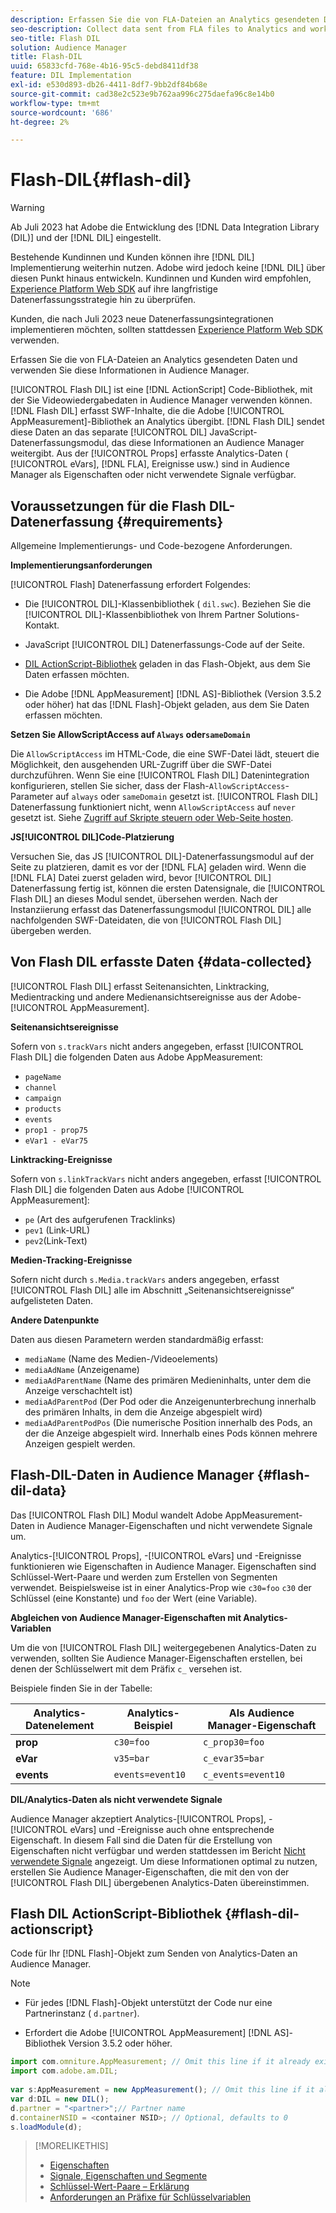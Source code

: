 ```yaml
---
description: Erfassen Sie die von FLA-Dateien an Analytics gesendeten Daten und verwenden Sie diese Informationen in Audience Manager.
seo-description: Collect data sent from FLA files to Analytics and work with that information in Audience Manager.
seo-title: Flash DIL
solution: Audience Manager
title: Flash-DIL
uuid: 65833cfd-768e-4b16-95c5-debd8411df38
feature: DIL Implementation
exl-id: e530d893-db26-4411-8df7-9bb2df84b68e
source-git-commit: cad38e2c523e9b762aa996c275daefa96c8e14b0
workflow-type: tm+mt
source-wordcount: '686'
ht-degree: 2%

---
```


# Flash-DIL{#flash-dil}

>[!WARNING]
>
>Ab Juli 2023 hat Adobe die Entwicklung des [!DNL Data Integration Library (DIL)] und der [!DNL DIL] eingestellt.
>
>Bestehende Kundinnen und Kunden können ihre [!DNL DIL] Implementierung weiterhin nutzen. Adobe wird jedoch keine [!DNL DIL] über diesen Punkt hinaus entwickeln. Kundinnen und Kunden wird empfohlen, [Experience Platform Web SDK](https://experienceleague.adobe.com/docs/experience-platform/edge/home.html?lang=de) auf ihre langfristige Datenerfassungsstrategie hin zu überprüfen.
>
>Kunden, die nach Juli 2023 neue Datenerfassungsintegrationen implementieren möchten, sollten stattdessen [Experience Platform Web SDK](https://experienceleague.adobe.com/docs/experience-platform/edge/home.html?lang=de) verwenden.

Erfassen Sie die von FLA-Dateien an Analytics gesendeten Daten und verwenden Sie diese Informationen in Audience Manager.

<!-- 

c_flash_dil_toc.xml

 -->

[!UICONTROL Flash DIL] ist eine [!DNL ActionScript] Code-Bibliothek, mit der Sie Videowiedergabedaten in Audience Manager verwenden können. [!DNL Flash DIL] erfasst SWF-Inhalte, die die Adobe [!UICONTROL AppMeasurement]-Bibliothek an Analytics übergibt. [!DNL Flash DIL] sendet diese Daten an das separate [!UICONTROL DIL] JavaScript-Datenerfassungsmodul, das diese Informationen an Audience Manager weitergibt. Aus der [!UICONTROL Props] erfasste Analytics-Daten ( [!UICONTROL eVars], [!DNL FLA], Ereignisse usw.) sind in Audience Manager als Eigenschaften oder nicht verwendete Signale verfügbar.

## Voraussetzungen für die Flash DIL-Datenerfassung {#requirements}

Allgemeine Implementierungs- und Code-bezogene Anforderungen.

<!-- 

c_flash_dil_intro.xml

 -->

**Implementierungsanforderungen**

[!UICONTROL Flash] Datenerfassung erfordert Folgendes:

* Die [!UICONTROL DIL]-Klassenbibliothek ( `dil.swc`). Beziehen Sie die [!UICONTROL DIL]-Klassenbibliothek von Ihrem Partner Solutions-Kontakt.

* JavaScript [!UICONTROL DIL] Datenerfassungs-Code auf der Seite.
* [DIL ActionScript-Bibliothek](../dil/dil-flash.md#flash-dil-actionscript) geladen in das Flash-Objekt, aus dem Sie Daten erfassen möchten.
* Die Adobe [!DNL AppMeasurement] [!DNL AS]-Bibliothek (Version 3.5.2 oder höher) hat das [!DNL Flash]-Objekt geladen, aus dem Sie Daten erfassen möchten.

**Setzen Sie AllowScriptAccess auf `Always` oder`sameDomain`**

Die `AllowScriptAccess` im HTML-Code, die eine SWF-Datei lädt, steuert die Möglichkeit, den ausgehenden URL-Zugriff über die SWF-Datei durchzuführen. Wenn Sie eine [!UICONTROL Flash DIL] Datenintegration konfigurieren, stellen Sie sicher, dass der Flash-`AllowScriptAccess`-Parameter auf `always` oder `sameDomain` gesetzt ist. [!UICONTROL Flash DIL] Datenerfassung funktioniert nicht, wenn `AllowScriptAccess` auf `never` gesetzt ist. Siehe [Zugriff auf Skripte steuern oder Web-Seite hosten](https://helpx.adobe.com/de/flash/kb/control-access-scripts-host-web.html).

**JS[!UICONTROL DIL]Code-Platzierung**

Versuchen Sie, das JS [!UICONTROL DIL]-Datenerfassungsmodul auf der Seite zu platzieren, damit es vor der [!DNL FLA] geladen wird. Wenn die [!DNL FLA] Datei zuerst geladen wird, bevor [!UICONTROL DIL] Datenerfassung fertig ist, können die ersten Datensignale, die [!UICONTROL Flash DIL] an dieses Modul sendet, übersehen werden. Nach der Instanziierung erfasst das Datenerfassungsmodul [!UICONTROL DIL] alle nachfolgenden SWF-Dateidaten, die von [!UICONTROL Flash DIL] übergeben werden.

## Von Flash DIL erfasste Daten {#data-collected}

[!UICONTROL Flash DIL] erfasst Seitenansichten, Linktracking, Medientracking und andere Medienansichtsereignisse aus der Adobe-[!UICONTROL AppMeasurement].

<!-- 

r_flash_dil_data_collected.xml

 -->

**Seitenansichtsereignisse**

Sofern von `s.trackVars` nicht anders angegeben, erfasst [!UICONTROL Flash DIL] die folgenden Daten aus Adobe AppMeasurement:

* `pageName`
* `channel`
* `campaign`
* `products`
* `events`
* `prop1 - prop75`
* `eVar1 - eVar75`

**Linktracking-Ereignisse**

Sofern von `s.linkTrackVars` nicht anders angegeben, erfasst [!UICONTROL Flash DIL] die folgenden Daten aus Adobe [!UICONTROL AppMeasurement]:

* `pe` (Art des aufgerufenen Tracklinks)
* `pev1` (Link-URL)
* `pev2`(Link-Text)

**Medien-Tracking-Ereignisse**

Sofern nicht durch `s.Media.trackVars` anders angegeben, erfasst [!UICONTROL Flash DIL] alle im Abschnitt „Seitenansichtsereignisse“ aufgelisteten Daten.

**Andere Datenpunkte**

Daten aus diesen Parametern werden standardmäßig erfasst:

* `mediaName` (Name des Medien-/Videoelements)
* `mediaAdName` (Anzeigename)
* `mediaAdParentName` (Name des primären Medieninhalts, unter dem die Anzeige verschachtelt ist)
* `mediaAdParentPod` (Der Pod oder die Anzeigenunterbrechung innerhalb des primären Inhalts, in dem die Anzeige abgespielt wird)
* `mediaAdParentPodPos` (Die numerische Position innerhalb des Pods, an der die Anzeige abgespielt wird. Innerhalb eines Pods können mehrere Anzeigen gespielt werden.

## Flash-DIL-Daten in Audience Manager {#flash-dil-data}

Das [!UICONTROL Flash DIL] Modul wandelt Adobe AppMeasurement-Daten in Audience Manager-Eigenschaften und nicht verwendete Signale um.

<!-- 

c_flash_dil_in_aam.xml

 -->

Analytics-[!UICONTROL Props], -[!UICONTROL eVars] und -Ereignisse funktionieren wie Eigenschaften in Audience Manager. Eigenschaften sind Schlüssel-Wert-Paare und werden zum Erstellen von Segmenten verwendet. Beispielsweise ist in einer Analytics-Prop wie `c30=foo` `c30` der Schlüssel (eine Konstante) und `foo` der Wert (eine Variable).

**Abgleichen von Audience Manager-Eigenschaften mit Analytics-Variablen**

Um die von [!UICONTROL Flash DIL] weitergegebenen Analytics-Daten zu verwenden, sollten Sie Audience Manager-Eigenschaften erstellen, bei denen der Schlüsselwert mit dem Präfix `c_` versehen ist.

Beispiele finden Sie in der Tabelle:

| Analytics-Datenelement | Analytics-Beispiel | Als Audience Manager-Eigenschaft |
|---|---|---|
| **prop** | `c30=foo` | `c_prop30=foo` |
| **eVar** | `v35=bar` | `c_evar35=bar` |
| **events** | `events=event10` | `c_events=event10` |

**DIL/Analytics-Daten als nicht verwendete Signale**

Audience Manager akzeptiert Analytics-[!UICONTROL Props], -[!UICONTROL eVars] und -Ereignisse auch ohne entsprechende Eigenschaft. In diesem Fall sind die Daten für die Erstellung von Eigenschaften nicht verfügbar und werden stattdessen im Bericht [Nicht verwendete Signale](../reporting/dynamic-reports/unused-signals.md) angezeigt. Um diese Informationen optimal zu nutzen, erstellen Sie Audience Manager-Eigenschaften, die mit den von der [!UICONTROL Flash DIL] übergebenen Analytics-Daten übereinstimmen.

## Flash DIL ActionScript-Bibliothek {#flash-dil-actionscript}

Code für Ihr [!DNL Flash]-Objekt zum Senden von Analytics-Daten an Audience Manager.

<!-- 

r_flash_dil_actionscript.xml

 -->

>[!NOTE]
>
>* Für jedes [!DNL Flash]-Objekt unterstützt der Code nur eine Partnerinstanz ( `d.partner`).
>
>* Erfordert die Adobe [!UICONTROL AppMeasurement] [!DNL AS]-Bibliothek Version 3.5.2 oder höher.

```js
import com.omniture.AppMeasurement; // Omit this line if it already exists in the code 
import com.adobe.am.DIL; 
  
var s:AppMeasurement = new AppMeasurement(); // Omit this line if it already exists in the code 
var d:DIL = new DIL(); 
d.partner = "<partner>";// Partner name 
d.containerNSID = <container NSID>; // Optional, defaults to 0 
s.loadModule(d);
```

>[!MORELIKETHIS]
>
>* [Eigenschaften](../features/traits/trait-details-page.md)
>* [Signale, Eigenschaften und Segmente](../reference/signal-trait-segment.md)
>* [Schlüssel-Wert-Paare – Erklärung](../reference/key-value-pairs-explained.md)
>* [Anforderungen an Präfixe für Schlüsselvariablen](../features/traits/trait-variable-prefixes.md)
